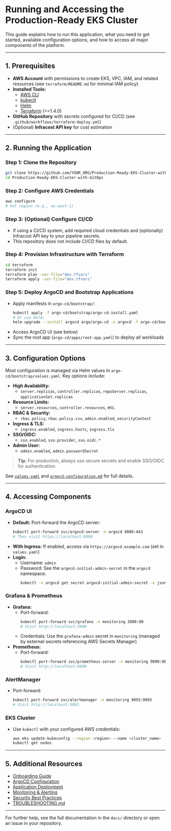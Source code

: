 # Running and Accessing the Production-Ready EKS Cluster

This guide explains how to run this application, what you need to get started, available configuration options, and how to access all major components of the platform.

---

## 1. Prerequisites

- **AWS Account** with permissions to create EKS, VPC, IAM, and related resources (see `terraform/README.md` for minimal IAM policy)
- **Installed Tools:**
  - [AWS CLI](https://docs.aws.amazon.com/cli/latest/userguide/getting-started-install.html)
  - [kubectl](https://kubernetes.io/docs/tasks/tools/)
  - [Helm](https://helm.sh/docs/intro/install/)
  - [Terraform](https://developer.hashicorp.com/terraform/downloads) (>=1.4.0)
- **GitHub Repository** with secrets configured for CI/CD (see `.github/workflows/terraform-deploy.yml`)
- (Optional) **Infracost API key** for cost estimation

---

## 2. Running the Application

### Step 1: Clone the Repository
```bash
git clone https://github.com/YOUR_ORG/Production-Ready-EKS-Cluster-with-GitOps.git
cd Production-Ready-EKS-Cluster-with-GitOps
```

### Step 2: Configure AWS Credentials
```bash
aws configure
# Set region (e.g., eu-west-1)
```

### Step 3: (Optional) Configure CI/CD
- If using a CI/CD system, add required cloud credentials and (optionally) Infracost API key to your pipeline secrets.
- This repository does not include CI/CD files by default.

### Step 4: Provision Infrastructure with Terraform
```bash
cd terraform
terraform init
terraform plan -var-file="dev.tfvars"
terraform apply -var-file="dev.tfvars"
```

### Step 5: Deploy ArgoCD and Bootstrap Applications
- Apply manifests in `argo-cd/bootstrap/`:
  ```bash
  kubectl apply -f argo-cd/bootstrap/argo-cd-install.yaml
  # Or use Helm:
  helm upgrade --install argocd argo/argo-cd -n argocd -f argo-cd/bootstrap/values.yaml
  ```
- Access ArgoCD UI (see below)
- Sync the root app (`argo-cd/apps/root-app.yaml`) to deploy all workloads

---

## 3. Configuration Options

Most configuration is managed via Helm values in `argo-cd/bootstrap/values.yaml`. Key options include:

- **High Availability:**
  - `server.replicas`, `controller.replicas`, `repoServer.replicas`, `applicationSet.replicas`
- **Resource Limits:**
  - `server.resources`, `controller.resources`, etc.
- **RBAC & Security:**
  - `rbac.policy`, `rbac.policy.csv`, `admin.enabled`, `securityContext`
- **Ingress & TLS:**
  - `ingress.enabled`, `ingress.hosts`, `ingress.tls`
- **SSO/OIDC:**
  - `sso.enabled`, `sso.provider`, `sso.oidc.*`
- **Admin User:**
  - `admin.enabled`, `admin.passwordSecret`

> **Tip:** For production, always use secure secrets and enable SSO/OIDC for authentication.

See [`values.yaml`](../argo-cd/bootstrap/values.yaml) and [`argocd-configuration.md`](./argocd-configuration.md) for full details.

---

## 4. Accessing Components

### ArgoCD UI
- **Default:** Port-forward the ArgoCD server:
  ```bash
  kubectl port-forward svc/argocd-server -n argocd 8080:443
  # Then visit https://localhost:8080
  ```
- **With Ingress:** If enabled, access via `https://argocd.example.com` (set in `values.yaml`)
- **Login:**
  - Username: `admin`
  - Password: See the `argocd-initial-admin-secret` in the `argocd` namespace:
    ```bash
    kubectl -n argocd get secret argocd-initial-admin-secret -o jsonpath="{.data.password}" | base64 -d && echo
    ```

### Grafana & Prometheus
- **Grafana:**
  - Port-forward:
    ```bash
    kubectl port-forward svc/grafana -n monitoring 3000:80
    # Visit http://localhost:3000
    ```
  - Credentials: Use the `grafana-admin` secret in `monitoring` (managed by external-secrets referencing AWS Secrets Manager)
- **Prometheus:**
  - Port-forward:
    ```bash
    kubectl port-forward svc/prometheus-server -n monitoring 9090:9090
    # Visit http://localhost:9090
    ```

### AlertManager
- Port-forward:
  ```bash
  kubectl port-forward svc/alertmanager -n monitoring 9093:9093
  # Visit http://localhost:9093
  ```

### EKS Cluster
- Use `kubectl` with your configured AWS credentials:
  ```bash
  aws eks update-kubeconfig --region <region> --name <cluster_name>
  kubectl get nodes
  ```

---

## 5. Additional Resources

- [Onboarding Guide](./onboarding.md)
- [ArgoCD Configuration](./argocd-configuration.md)
- [Application Deployment](./application-deployment.md)
- [Monitoring & Alerting](./monitoring-alerting.md)
- [Security Best Practices](./security-best-practices.md)
- [TROUBLESHOOTING.md](../TROUBLESHOOTING.md)

---

For further help, see the full documentation in the `docs/` directory or open an issue in your repository.
